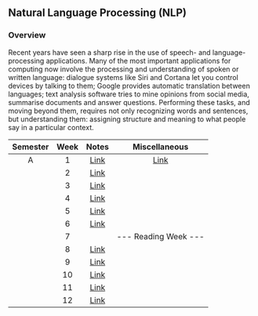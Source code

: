 ## Natural Language Processing (NLP)

### Overview
Recent years have seen a sharp rise in the use of speech- and language-processing applications.  Many of the most important applications for computing now involve the processing and understanding of spoken or written language: dialogue systems like Siri and Cortana let you control devices by talking to them; Google provides automatic translation between languages; text analysis software tries to mine opinions from social media, summarise documents and answer questions. Performing these tasks, and moving beyond them, requires not only recognizing words and sentences, but understanding them: assigning structure and meaning to what people say in a particular context.

| Semester   |      Week |  Notes | Miscellaneous  |
|:----------:|:-------------:|:------:|:------:|
| A |  1 | [Link](https://github.com/mughees-asif/postgraduate-artificial-intelligence/tree/master/Semester%20A/Natural%20Language%20Processing/notes/Week%201) | [Link](https://github.com/mughees-asif/postgraduate-artificial-intelligence/tree/master/Semester%20A/Natural%20Language%20Processing/misc) |
|  |  2 | [Link]() ||
|  |  3 | [Link]() | |
|  |  4 | [Link]() ||
|  |  5 | [Link]() | |
|  |  6 | [Link]() | |
|  |  7 |  | --- Reading Week --- |
|  |  8 | [Link]() | |
|  |  9 | [Link]() | |
|  |  10 | [Link]() |  |
|  |  11 | [Link]() | |
|  |  12 | [Link]() |  |